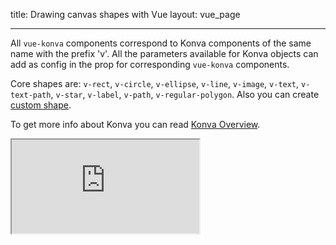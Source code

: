 title: Drawing canvas shapes with Vue
layout: vue_page

---

All `vue-konva` components correspond to Konva components of the same name with the prefix 'v'. All the parameters available for Konva objects can add as config in the prop for corresponding `vue-konva` components.

Core shapes are: `v-rect`, `v-circle`, `v-ellipse`, `v-line`, `v-image`, `v-text`, `v-text-path`, `v-star`, `v-label`, `v-path`, `v-regular-polygon`. Also you can create [custom shape](/docs/vue/Custom_Shape.html).

To get more info about Konva you can read [Konva Overview](/docs/overview.html).

<iframe 
  src="https://codesandbox.io/embed/github/konvajs/site/tree/master/vue-demos/shapes?hidenavigation=1&view=preview&fontsize=10&file=/src/App.vue" 
  style={{
    width: "100%",
    height: "500px",
    border: 0,
    borderRadius: "4px",
    overflow: "hidden"
  }}
  sandbox="allow-modals allow-forms allow-popups allow-scripts allow-same-origin"
/>
